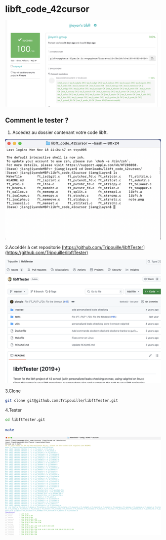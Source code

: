 # libft_code_42cursor

![note](./note.png)

## Comment le tester ?

1. Accédez au dossier contenant votre code libft.

![test1](./image/test1.png)

2.Accédér à cet repositorie
[https://github.com/Tripouille/libftTester](https://github.com/Tripouille/libftTester)

![test2](./image/test2.png)

3.Clone

``` bash
git clone git@github.com:Tripouille/libftTester.git

```
4.Tester

```bash
cd libftTester.git

make
```
![test3](./image/test3.png)
